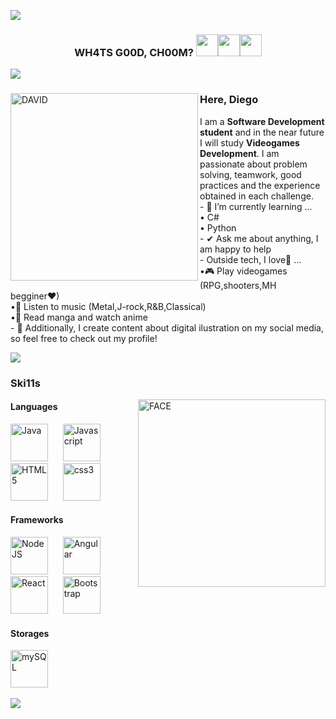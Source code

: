 <!-- head -->
<img src="https://user-images.githubusercontent.com/73097560/115834477-dbab4500-a447-11eb-908a-139a6edaec5c.gif"><br>

<h3 align="center"><b> WH4TS G00D, CH00M? </b><img src="https://emoji.slack-edge.com/T0172CCPGUW/party-blob/d7253707fa13e9ee.gif" width="35"><img src="https://emoji.slack-edge.com/T0172CCPGUW/party-blob/d7253707fa13e9ee.gif" width="35"><img src="https://emoji.slack-edge.com/T0172CCPGUW/party-blob/d7253707fa13e9ee.gif" width="35"></h3>

<img src="https://user-images.githubusercontent.com/73097560/115834477-dbab4500-a447-11eb-908a-139a6edaec5c.gif">


<!-- body -->

<div>
</div>

<div>
    <div>
        <img align="left" width=300px alt="DAVID" src="https://media.tenor.com/I6eTnjTjfbsAAAAj/shocked-david-martinez.gif" />
    </div>
    <div>
        <h3>Here, Diego</h3>
        <p>
            I am a <b>Software Development student</b> and in the near future I will study <b>Videogames Development</b>. I am passionate about problem solving, teamwork, good practices and the experience obtained in each challenge.<br>
            - 🌱 I’m currently learning ...<br>
              • C#<br>
              • Python<br>
            - ✔ Ask me about anything, I am happy to help<br>
            - Outside tech, I love💜 ...<br>
              •🎮 Play videogames (RPG,shooters,MH begginer♥)<br>
              •🎵 Listen to music (Metal,J-rock,R&B,Classical)<br>
              •📖 Read manga and watch anime<br>
            - 👾 Additionally, I create content about digital ilustration on my social media, so feel free to check out my profile!
        </p>
    </div>
</div>
    
<img src="https://user-images.githubusercontent.com/73097560/115834477-dbab4500-a447-11eb-908a-139a6edaec5c.gif"><br>

<div>
    <h3>Ski11s</h3>
    <div>
        <img align="right" width=300px alt="FACE" src="https://media.giphy.com/media/CVtNe84hhYF9u/giphy.gif" />
    </div>
    <div>
        <h4>Languages</h4>
        <div>
            <img
              src="https://cdn.jsdelivr.net/gh/devicons/devicon@latest/icons/java/java-original-wordmark.svg"
              width="60px"
              alt="Java">
              &nbsp;&nbsp;&nbsp;&nbsp;
            <img
              src="https://cdn.jsdelivr.net/gh/devicons/devicon@latest/icons/javascript/javascript-original.svg"
              width="60px"
              alt="Javascript">
              &nbsp;&nbsp;&nbsp;&nbsp;
            <img
              src="https://cdn.jsdelivr.net/gh/devicons/devicon@latest/icons/html5/html5-original-wordmark.svg"
              width="60px"
              alt="HTML5">
              &nbsp;&nbsp;&nbsp;&nbsp;
            <img
              src="https://cdn.jsdelivr.net/gh/devicons/devicon@latest/icons/css3/css3-original-wordmark.svg"
              width="60px"
              alt="css3">
              &nbsp;&nbsp;&nbsp;&nbsp;
        </div>
        <h4>Frameworks</h4>  
            <img
            src="https://cdn.jsdelivr.net/gh/devicons/devicon@latest/icons/nodejs/nodejs-original-wordmark.svg"
            width="60px"
            alt="NodeJS">
            &nbsp;&nbsp;&nbsp;&nbsp;
             <img
            src="https://cdn.jsdelivr.net/gh/devicons/devicon@latest/icons/angularjs/angularjs-original.svg"
            width="60px"
            alt="Angular">
            &nbsp;&nbsp;&nbsp;&nbsp;
             <img
            src="https://cdn.jsdelivr.net/gh/devicons/devicon@latest/icons/react/react-original-wordmark.svg"
            width="60px"
            alt="React">
            &nbsp;&nbsp;&nbsp;&nbsp;
             <img
            src="https://cdn.jsdelivr.net/gh/devicons/devicon@latest/icons/bootstrap/bootstrap-plain-wordmark.svg"
            width="60px"
            alt="Bootstrap">
            &nbsp;&nbsp;&nbsp;&nbsp;
          </div>   
        <h4>Storages</h4>  
             <img
             src="https://cdn.jsdelivr.net/gh/devicons/devicon@latest/icons/postgresql/postgresql-original-wordmark.svg"
             width="60px"
             alt="mySQL">
             &nbsp;&nbsp;&nbsp;&nbsp;
    </div>
</div>

<img src="https://user-images.githubusercontent.com/73097560/115834477-dbab4500-a447-11eb-908a-139a6edaec5c.gif"><br>
